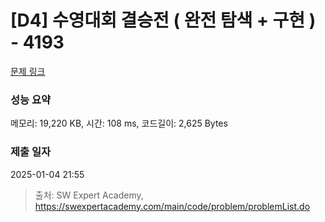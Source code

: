 # [D4] 수영대회 결승전 ( 완전 탐색 + 구현 ) - 4193 

[문제 링크](https://swexpertacademy.com/main/code/problem/problemDetail.do?contestProbId=AWKaG6_6AGQDFARV) 

### 성능 요약

메모리: 19,220 KB, 시간: 108 ms, 코드길이: 2,625 Bytes

### 제출 일자

2025-01-04 21:55



> 출처: SW Expert Academy, https://swexpertacademy.com/main/code/problem/problemList.do
